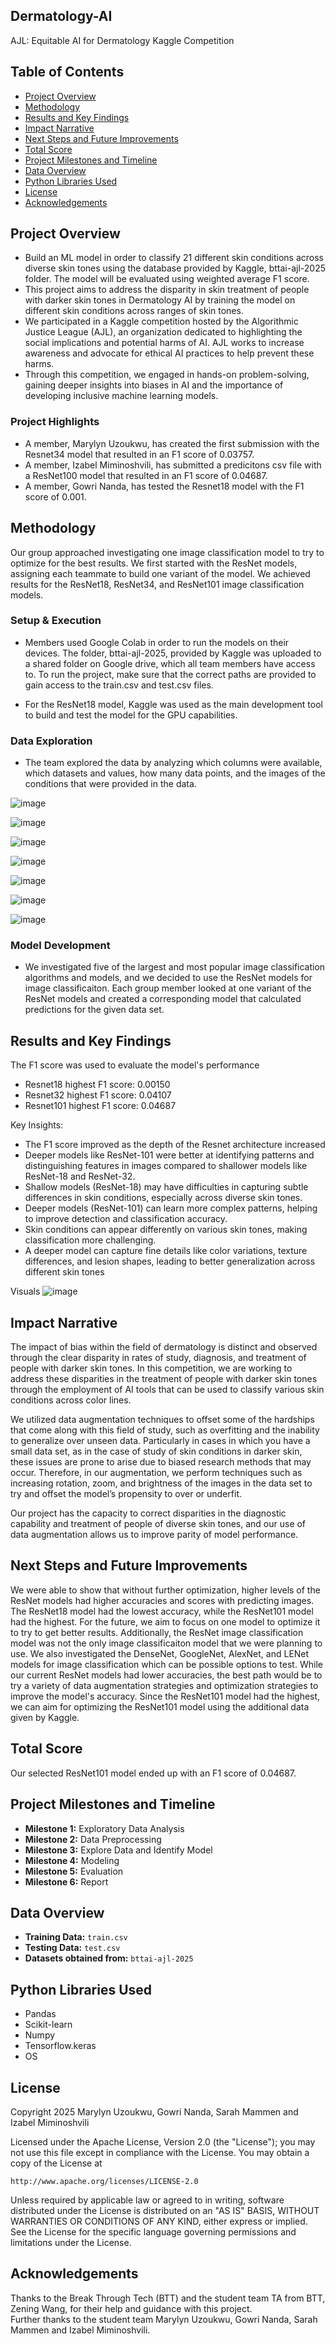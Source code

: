 ## Dermatology-AI
AJL: Equitable AI for Dermatology Kaggle Competition 

## Table of Contents
- [Project Overview](#project-overview)
- [Methodology](#methodology)
- [Results and Key Findings](#results-and-key-findings)
- [Impact Narrative](#impact-narrative)
- [Next Steps and Future Improvements](#next-steps-and-future-improvements)
- [Total Score](#total-score)
- [Project Milestones and Timeline](#project-milestones-and-timeline)
- [Data Overview](#data-overview)
- [Python Libraries Used](#python-libraries-used)
- [License](#license)
- [Acknowledgements](#acknowledgements)
    
## Project Overview
- Build an ML model in order to classify 21 different skin conditions across diverse skin tones using the database provided by Kaggle, bttai-ajl-2025 folder. The model will be evaluated using weighted average F1 score.
- This project aims to address the disparity in skin treatment of people with darker skin tones in Dermatology AI by training the model on different skin conditions across ranges of skin tones.
- We participated in a Kaggle competition hosted by the Algorithmic Justice League (AJL), an organization dedicated to highlighting the social implications and potential harms of AI. AJL works to increase awareness and advocate for ethical AI practices to help prevent these harms.
- Through this competition, we engaged in hands-on problem-solving, gaining deeper insights into biases in AI and the importance of developing inclusive machine learning models.

### Project Highlights
- A member, Marylyn Uzoukwu, has created the first submission with the Resnet34 model that resulted in an F1 score of 0.03757.
- A member, Izabel Miminoshvili, has submitted a predicitons csv file with a ResNet100 model that resulted in an F1 score of 0.04687.
- A member, Gowri Nanda, has tested the Resnet18 model with the F1 score of 0.001.

## Methodology
Our group approached investigating one image classification model to try to optimize for the best results. We first started with the ResNet models, assigning each teammate to build one variant of the model. We achieved results for the ResNet18, ResNet34, and ResNet101 image classification models. 

### Setup & Execution
- Members used Google Colab in order to run the models on their devices. The folder, bttai-ajl-2025, provided by Kaggle was uploaded to a shared folder on Google drive, which all team members have access to. To run the project, make sure that the correct paths are provided to gain access to the train.csv and test.csv files.

- For the ResNet18 model, Kaggle was used as the main development tool to build and test the model for the GPU capabilities. 

### Data Exploration
- The team explored the data by analyzing which columns were available, which datasets and values, how many data points, and the images of the conditions that were provided in the data.

![image](https://github.com/user-attachments/assets/b5422fb6-0e96-43af-ac69-8db844dbd477)

![image](https://github.com/user-attachments/assets/da564dff-9292-4749-ba04-a13b0f538a2e)

![image](https://github.com/user-attachments/assets/8576d03d-a4bf-4537-ae66-520cb14c2619)

![image](https://github.com/user-attachments/assets/97ff730b-3079-4abf-98a0-9ee8ca72c503)

![image](https://github.com/user-attachments/assets/0f5d90bc-b530-4dd4-a565-0c03a1765306)

![image](https://github.com/user-attachments/assets/c9caaa05-9217-4da1-a141-871711eb9c50)

![image](https://github.com/user-attachments/assets/6e3f2b3d-c7cd-411e-900e-62645f103e29)



### Model Development
- We investigated five of the largest and most popular image classification algorithms and models, and we decided to use the ResNet models for image classificaiton. Each group member looked at one variant of the ResNet models and created a corresponding model that calculated predictions for the given data set. 

## Results and Key Findings
The F1 score was used to evaluate the model's performance 
- Resnet18 highest F1 score: 0.00150
- Resnet32 highest F1 score: 0.04107
- Resnet101 highest F1 score: 0.04687

Key Insights: 
- The F1 score improved as the depth of the Resnet architecture increased
- Deeper models like ResNet-101 were better at identifying patterns and distinguishing features in images compared to shallower models like ResNet-18 and ResNet-32.
- Shallow models (ResNet-18) may have difficulties in capturing subtle differences in skin conditions, especially across diverse skin tones.
- Deeper models (ResNet-101) can learn more complex patterns, helping to improve detection and classification accuracy.
- Skin conditions can appear differently on various skin tones, making classification more challenging.
- A deeper model can capture fine details like color variations, texture differences, and lesion shapes, leading to better generalization across different skin tones

Visuals
  ![image](https://github.com/user-attachments/assets/58d25723-a0e4-4210-aedf-e9e5af91b0c7)



## Impact Narrative
The impact of bias within the field of dermatology is distinct and observed through the clear disparity in rates of study, diagnosis, and treatment of people with darker skin tones. In this competition, we are working to address these disparities in the treatment of people with darker skin tones through the employment of AI tools that can be used to classify various skin conditions across color lines. 

We utilized data augmentation techniques to offset some of the hardships that come along with this field of study, such as overfitting and the inability to generalize over unseen data. Particularly in cases in which you have a small data set, as in the case of study of skin conditions in darker skin, these issues are prone to arise due to biased research methods that may occur. Therefore, in our augmentation, we perform techniques such as increasing rotation, zoom, and brightness of the images in the data set to try and offset the model’s propensity to over or underfit. 

Our project has the capacity to correct disparities in the diagnostic capability and treatment of people of diverse skin tones, and our use of data augmentation allows us to improve parity of model performance.


## Next Steps and Future Improvements 
  We were able to show that without further optimization, higher levels of the ResNet models had higher accuracies and scores with predicting images. The ResNet18 model had the lowest accuracy, while the ResNet101 model had the highest. For the future, we aim to focus on one model to optimize it to try to get better results. Additionally, the ResNet image classification model was not the only image classificaiton model that we were planning to use. We also investigated the DenseNet, GoogleNet, AlexNet, and LENet models for image classification which can be possible options to test.
    While our current ResNet models had lower accuracies, the best path would be to try a variety of data augmentation strategies and optimization strategies to improve the model's accuracy. Since the ResNet101 model had the highest, we can aim for optimizing the ResNet101 model using the additional data given by Kaggle. 
  



## Total Score
Our selected ResNet101 model ended up with an F1 score of 0.04687. 

## Project Milestones and Timeline 
- **Milestone 1:** Exploratory Data Analysis
- **Milestone 2:** Data Preprocessing
- **Milestone 3:** Explore Data and Identify Model
- **Milestone 4:** Modeling
- **Milestone 5:** Evaluation
- **Milestone 6:** Report

## Data Overview
- **Training Data:** `train.csv`
- **Testing Data:** `test.csv`
- **Datasets obtained from:** `bttai-ajl-2025`

## Python Libraries Used
- Pandas
- Scikit-learn
- Numpy
- Tensorflow.keras
- OS

## License
Copyright 2025 Marylyn Uzoukwu, Gowri Nanda, Sarah Mammen and Izabel Miminoshvili

Licensed under the Apache License, Version 2.0 (the "License");
you may not use this file except in compliance with the License.
You may obtain a copy of the License at

    http://www.apache.org/licenses/LICENSE-2.0

Unless required by applicable law or agreed to in writing, software
distributed under the License is distributed on an "AS IS" BASIS,
WITHOUT WARRANTIES OR CONDITIONS OF ANY KIND, either express or implied.
See the License for the specific language governing permissions and
limitations under the License.

## Acknowledgements
Thanks to the Break Through Tech (BTT) and the student team TA from BTT, Zening Wang, for their help and guidance with this project.  
Further thanks to the student team Marylyn Uzoukwu, Gowri Nanda, Sarah Mammen and Izabel Miminoshvili.
